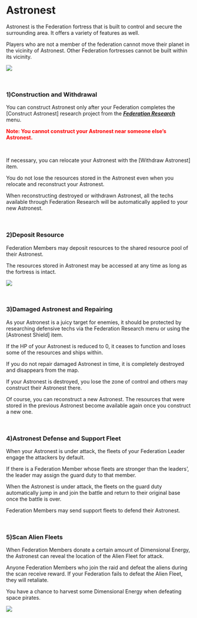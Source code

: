 # Astronest

 Astronest is the Federation fortress that is built to control and secure the surrounding area. It offers a variety of features as well.

Players who are not a member of the federation cannot move their planet in the vicinity of Astronest. Other Federation fortresses cannot be built within its vicinity.

![](https://s3.ap-northeast-2.amazonaws.com/an2img/guide/604_001FedAstronest.png)

<br>

### 1)Construction and Withdrawal

 You can construct Astronest only after your Federation completes the [Construct Astronest] research project from the [***<u>Federation Research</u>***](eng/602fedresearch#Federation-Research) menu.

<font color="red">**Note: You cannot construct your Astronest near someone else’s Astronest.**</font>

<br>

If necessary, you can relocate your Astronest with the [Withdraw Astronest] item.

You do not lose the resources stored in the Astronest even when you relocate and reconstruct your Astronest.

When reconstructing destroyed or withdrawn Astronest, all the techs available through Federation Research will be automatically applied to your new Astronest.

<br>

### 2)Deposit Resource

 Federation Members may deposit resources to the shared resource pool of their Astronest.

The resources stored in Astronest may be accessed at any time as long as the fortress is intact.

![](https://s3.ap-northeast-2.amazonaws.com/an2img/guide/604_002FedStorage.png)

<br>

### 3)Damaged Astronest and Repairing

 As your Astronest is a juicy target for enemies, it should be protected by researching defensive techs via the Federation Research menu or using the [Astronest Shield] item.

If the HP of your Astronest is reduced to 0, it ceases to function and loses some of the resources and ships within.

If you do not repair damaged Astronest in time, it is completely destroyed and disappears from the map.

If your Astronest is destroyed, you lose the zone of control and others may construct their Astronest there.

Of course, you can reconstruct a new Astronest. The resources that were stored in the previous Astronest become available again once you construct a new one.

<br>

### 4)Astronest Defense and Support Fleet

 When your Astronest is under attack, the fleets of your Federation Leader engage the attackers by default.

If there is a Federation Member whose fleets are stronger than the leaders’, the leader may assign the guard duty to that member.

When the Astronest is under attack, the fleets on the guard duty automatically jump in and join the battle and return to their original base once the battle is over.

Federation Members may send support fleets to defend their Astronest.

<br>

### 5)Scan Alien Fleets

 When Federation Members donate a certain amount of Dimensional Energy, the Astronest can reveal the location of the Alien Fleet for attack. 

Anyone Federation Members who join the raid and defeat the aliens during the scan receive reward. If your Federation fails to defeat the Alien Fleet, they will retaliate.

You have a chance to harvest some Dimensional Energy when defeating space pirates.

![](https://s3.ap-northeast-2.amazonaws.com/an2img/guide/604_006FedScan.png)